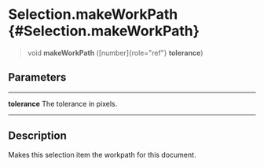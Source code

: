 Selection.makeWorkPath {#Selection.makeWorkPath}
======================

> void **makeWorkPath** ([number]{role="ref"} **tolerance**)

Parameters
----------

  --------------- --------------------------
  **tolerance**   The tolerance in pixels.
  --------------- --------------------------

Description
-----------

Makes this selection item the workpath for this document.
